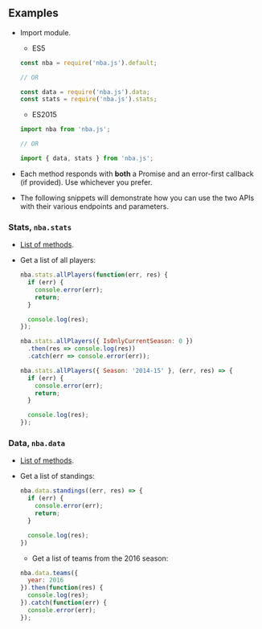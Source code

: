 ## Examples

- Import module.

  + ES5

  ```js
  const nba = require('nba.js').default;

  // OR

  const data = require('nba.js').data;
  const stats = require('nba.js').stats;
  ```

  + ES2015
  ```js
  import nba from 'nba.js';

  // OR

  import { data, stats } from 'nba.js';
  ```

- Each method responds with **both** a Promise and an error-first callback (if provided). Use whichever you prefer.

- The following snippets will demonstrate how you can use the two APIs with their various endpoints and parameters.

### <a name='stats'>Stats, `nba.stats`</a>

  - [List of methods](api/STATS.md#method-reference).

  - Get a list of all players:

    ```js
    nba.stats.allPlayers(function(err, res) {
      if (err) {
        console.error(err);
        return;
      }

      console.log(res);
    });
    ```

    ```js
    nba.stats.allPlayers({ IsOnlyCurrentSeason: 0 })
      .then(res => console.log(res))
      .catch(err => console.error(err));
    ```

    ```js
    nba.stats.allPlayers({ Season: '2014-15' }, (err, res) => {
      if (err) {
        console.error(err);
        return;
      }

      console.log(res);
    });
    ```

### <a name='data'>Data, `nba.data`</a>

  - [List of methods](api/DATA.md#method-reference).
  
  - Get a list of standings:

    ```js
    nba.data.standings((err, res) => {
      if (err) {
        console.error(err);
        return;
      }

      console.log(res);
    })
    ```

    - Get a list of teams from the 2016 season:

    ```js
    nba.data.teams({
      year: 2016
    }).then(function(res) {
      console.log(res);
    }).catch(function(err) {
      console.error(err);
    });
    ```

